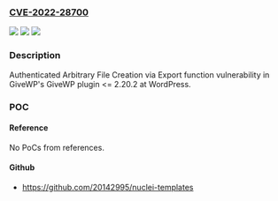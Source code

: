### [CVE-2022-28700](https://cve.mitre.org/cgi-bin/cvename.cgi?name=CVE-2022-28700)
![](https://img.shields.io/static/v1?label=Product&message=GiveWP%20(WordPress%20plugin)&color=blue)
![](https://img.shields.io/static/v1?label=Version&message=%3C%3D%202.20.2%3C%3D%202.20.2%20&color=brighgreen)
![](https://img.shields.io/static/v1?label=Vulnerability&message=Arbitrary%20File%20Creation&color=brighgreen)

### Description

Authenticated Arbitrary File Creation via Export function vulnerability in GiveWP's GiveWP plugin <= 2.20.2 at WordPress.

### POC

#### Reference
No PoCs from references.

#### Github
- https://github.com/20142995/nuclei-templates

